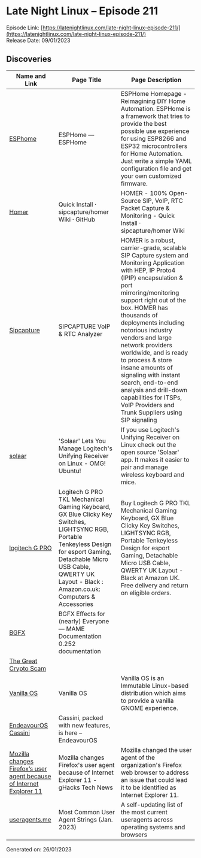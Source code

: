 # Late Night Linux – Episode 211
Episode Link: [https://latenightlinux.com/late-night-linux-episode-211/](https://latenightlinux.com/late-night-linux-episode-211/)  
Release Date: 09/01/2023
## Discoveries

| Name and Link | Page Title | Page Description |
| ----- | ----- | ----- |
| [ESPhome](https://esphome.io/) | ESPHome — ESPHome | ESPHome Homepage - Reimagining DIY Home Automation. ESPHome is a framework that tries to provide the best possible use experience for using ESP8266 and ESP32 microcontrollers for Home Automation. Just write a simple YAML configuration file and get your own customized firmware. |
| [Homer](https://github.com/sipcapture/homer/wiki/Quick-Install) | Quick Install · sipcapture/homer Wiki · GitHub | HOMER - 100% Open-Source SIP, VoIP, RTC Packet Capture & Monitoring - Quick Install · sipcapture/homer Wiki |
| [Sipcapture](https://sipcapture.org/) | SIPCAPTURE VoIP & RTC Analyzer | HOMER is a robust, carrier-grade, scalable SIP Capture system and Monitoring Application with HEP, IP Proto4 (IPIP) encapsulation & port mirroring/monitoring support right out of the box. HOMER has thousands of deployments including notorious industry vendors and large network providers worldwide, and is ready to process & store insane amounts of signaling with instant search, end-to-end analysis and drill-down capabilities for ITSPs, VoIP Providers and Trunk Suppliers using SIP signaling |
| [solaar](https://www.omgubuntu.co.uk/logitech-unifying-receiver-linux-solaar) | 'Solaar' Lets You Manage Logitech's Unifying Receiver on Linux - OMG! Ubuntu! | If you use Logitech's Unifying Receiver on Linux check out the open source 'Solaar' app. It makes it easier to pair and manage wireless keyboard and mice. |
| [logitech G PRO](https://www.amazon.co.uk/dp/B07W6JP28L/) | Logitech G PRO TKL Mechanical Gaming Keyboard, GX Blue Clicky Key Switches, LIGHTSYNC RGB, Portable Tenkeyless Design for esport Gaming, Detachable Micro USB Cable, QWERTY UK Layout - Black : Amazon.co.uk: Computers & Accessories | Buy Logitech G PRO TKL Mechanical Gaming Keyboard, GX Blue Clicky Key Switches, LIGHTSYNC RGB, Portable Tenkeyless Design for esport Gaming, Detachable Micro USB Cable, QWERTY UK Layout - Black at Amazon UK. Free delivery and return on eligible orders. |
| [BGFX](https://docs.mamedev.org/advanced/bgfx.html) | BGFX Effects for (nearly) Everyone — MAME Documentation 0.252 documentation |  |
| [The Great Crypto Scam](https://www.youtube.com/watch?v=ORdWE_ffirg) |  |  |
| [Vanilla OS](https://vanillaos.org/) | Vanilla OS | Vanilla OS is an Immutable Linux-based distribution which aims to provide a vanilla GNOME experience. |
| [EndeavourOS Cassini](https://endeavouros.com/news/cassini-packed-with-new-features-is-here/) | Cassini, packed with new features, is here – EndeavourOS |  |
| [Mozilla changes Firefox’s user agent because of Internet Explorer 11](https://www.ghacks.net/2023/01/01/mozilla-changes-firefoxs-user-agent-because-of-internet-explorer-11/) | Mozilla changes Firefox's user agent because of Internet Explorer 11 - gHacks Tech News | Mozilla changed the user agent of the organization's Firefox web browser to address an issue that could lead it to be identified as Internet Explorer 11. |
| [useragents.me](https://www.useragents.me/) | Most Common User Agent Strings (Jan. 2023) | A self-updating list of the most current useragents across operating systems and browsers |

Generated on: 26/01/2023